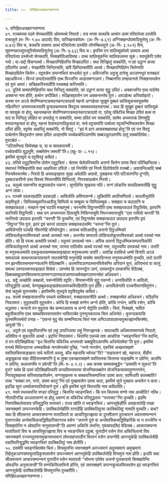 ```yaml
---
title: ०५. पणिहितअच्छवग्गवण्णना

---
```

५. पणिहितअच्छवग्गवण्णना  
४१. पञ्‍चमस्स पठमे सेय्यथापीति ओपम्मत्थे निपातो। तत्र भगवा कत्थचि अत्थेन उपमं परिवारेत्वा दस्सेति वत्थसुत्ते (म॰ नि॰ १.७० आदयो) विय, पारिच्छत्तकोपम- (अ॰ नि॰ ७.६९) अग्गिक्खन्धोपमादिसुत्तेसु (अ॰ नि॰ ७.७२) विय च, कत्थचि उपमाय अत्थं परिवारेत्वा दस्सेति लोणम्बिलसुत्ते (अ॰ नि॰ ३.१०१) विय, सुवण्णकारसुत्तसूरियोपमादिसुत्तेसु (अ॰ नि॰ ७.६६) विय च। इमस्मिं पन सालिसूकोपमे उपमाय अत्थं परिवारेत्वा दस्सेन्तो सेय्यथापि, भिक्खवेतिआदिमाह। तत्थ सालिसूकन्ति सालिफलस्स सूकं। यवसूकेपि एसेव नयो। वा-सद्दो विकप्पत्थो। मिच्छापणिहितन्ति मिच्छाठपितं। यथा विज्झितुं सक्‍कोति, न एवं उद्धग्गं कत्वा ठपितन्ति अत्थो। भेच्छतीति भिन्दिस्सति, छविं छिन्दिस्सतीति अत्थो। मिच्छापणिहितेन चित्तेनाति मिच्छाठपितेन चित्तेन। वट्टवसेन उप्पन्‍नचित्तं सन्धायेतं वुत्तं। अविज्‍जन्ति अट्ठसु ठानेसु अञ्‍ञाणभूतं घनबहलं महाअविज्‍जं। विज्‍जं उप्पादेस्सतीति एत्थ विज्‍जन्ति अरहत्तमग्गञाणं। निब्बानन्ति तण्हावानतो निक्खन्तभावेन एवं वुत्तं अमतं। सच्छिकरिस्सतीति पच्‍चक्खं करिस्सति।  
४२. दुतिये सम्मापणिहितन्ति यथा भिन्दितुं सक्‍कोति, एवं उद्धग्गं कत्वा सुट्ठु ठपितं। अक्‍कन्तन्ति एत्थ पादेनेव अक्‍कन्तं नाम होति, हत्थेन उप्पीळितं। रुळ्हिसद्दवसेन पन अक्‍कन्तन्तेव वुत्तं। अयञ्हेत्थ अरियवोहारो। कस्मा पन अञ्‍ञे सेपण्णिकण्टकमदनकण्टकादयो महन्ते अग्गहेत्वा सुखुमं दुब्बलं सालिसूकयवसूकमेव गहितन्ति? अप्पमत्तकस्सापि कुसलकम्मस्स विवट्टाय समत्थभावदस्सनत्थं। यथा हि सुखुमं दुब्बलं सालिसूकं वा यवसूकं वा होतु, महन्तमहन्ता सेपण्णिकण्टकमदनकण्टकादयो वा, एतेसु यंकिञ्‍चि मिच्छा ठपितं हत्थं वा पादं वा भिन्दितुं लोहितं वा उप्पादेतुं न सक्‍कोति, सम्मा ठपितं पन सक्‍कोति, एवमेव अप्पमत्तकं तिणमुट्ठि मत्तदानकुसलं वा होतु, महन्तं वेलामदानादिकुसलं वा, सचे वट्टसम्पत्तिं पत्थेत्वा वट्टसन्‍निस्सितवसेन मिच्छा ठपितं होति, वट्टमेव आहरितुं सक्‍कोति, नो विवट्टं। ‘‘इदं मे दानं आसवक्खयावहं होतू’’ति एवं पन विवट्टं पत्थेन्तेन विवट्टवसेन सम्मा ठपितं अरहत्तम्पि पच्‍चेकबोधिञाणम्पि सब्बञ्‍ञुतञाणम्पि दातुं सक्‍कोतियेव। वुत्तञ्हेतं –  
‘‘पटिसम्भिदा विमोक्खा च, या च सावकपारमी।  
पच्‍चेकबोधि बुद्धभूमि, सब्बमेतेन लब्भती’’ति॥ (खु॰ पा॰ ८.१५)।  
इमस्मिं सुत्तद्वये च वट्टविवट्टं कथितं।  
४३. ततिये पदुट्ठचित्तन्ति दोसेन पदुट्ठचित्तं। चेतसा चेतोपरिच्‍चाति अत्तनो चित्तेन तस्स चित्तं परिच्छिन्दित्वा। यथाभतं निक्खित्तोति यथा आहरित्वा ठपितो। एवं निरयेति एवं निरये ठितोयेवाति वत्तब्बो। अपायन्तिआदि सब्बं निरयवेवचनमेव। निरयो हि अयसङ्खाता सुखा अपेतोति अपायो, दुक्खस्स गति पटिसरणन्ति दुग्गति, दुक्‍कटकारिनो एत्थ विवसा निपतन्तीति विनिपातो, निरस्सादत्थेन निरयो।  
४४. चतुत्थे पसन्‍नन्ति सद्धापसादेन पसन्‍नं। सुगतिन्ति सुखस्स गतिं। सग्गं लोकन्ति रूपादिसम्पत्तीहि सुट्ठु अग्गं लोकं।  
४५. पञ्‍चमे उदकरहदोति उदकदहो। आविलोति अविप्पसन्‍नो। लुळितोति अपरिसण्ठितो। कललीभूतोति कद्दमीभूतो। सिप्पिसम्बुकन्तिआदीसु सिप्पियो च सम्बुका च सिप्पिसम्बुकं। सक्खरा च कठलानि च सक्खरकठलं। मच्छानं गुम्बं घटाति मच्छगुम्बं। चरन्तम्पि तिट्ठन्तम्पीति एत्थ सक्खरकठलं तिट्ठतियेव, इतरानि चरन्तिपि तिट्ठन्तिपि। यथा पन अन्तरन्तरा ठितासुपि निसिन्‍नासुपि निपज्‍जमानासुपि ‘‘एता गावियो चरन्ती’’ति चरन्तियो उपादाय इतरापि ‘‘चरन्ती’’ति वुच्‍चन्ति, एवं तिट्ठन्तमेव सक्खरकठलं उपादाय इतरम्पि द्वयं ‘‘तिट्ठन्त’’न्ति वुत्तं, इतरं द्वयं चरन्तं उपादाय सक्खरकठलम्पि ‘‘चरन्त’’न्ति वुत्तं।  
आविलेनाति पञ्‍चहि नीवरणेहि परियोनद्धेन। अत्तत्थं वातिआदीसु अत्तनो दिट्ठधम्मिको लोकियलोकुत्तरमिस्सको अत्थो अत्तत्थो नाम। अत्तनोव सम्पराये लोकियलोकुत्तरमिस्सको अत्थो परत्थो नाम होति। सो हि परत्थ अत्थोति परत्थो। तदुभयं उभयत्थो नाम। अपिच अत्तनो दिट्ठधम्मिकसम्परायिकोपि लोकियलोकुत्तरो अत्थो अत्तत्थो नाम, परस्स तादिसोव अत्थो परत्थो नाम, तदुभयम्पि उभयत्थो नाम। उत्तरिं वा मनुस्सधम्माति दसकुसलकम्मपथसङ्खाता मनुस्सधम्मा उत्तरिं। अयञ्हि दसविधो धम्मो विनापि अञ्‍ञं समादापकं सत्थन्तरकप्पावसाने जातसंवेगेहि मनुस्सेहि सयमेव समादिन्‍नत्ता मनुस्सधम्मोति वुच्‍चति, ततो उत्तरिं पन झानविपस्सनामग्गफलानि वेदितब्बानि। अलमरियञाणदस्सनविसेसन्ति अरियानं युत्तं, अरियभावं वा कातुं समत्थं ञाणदस्सनसङ्खातं विसेसं। ञाणमेव हि जाननट्ठेन ञाणं, दस्सनट्ठेन दस्सनन्ति वेदितब्बं, दिब्बचक्खुञाणविपस्सनाञाणमग्गञाणफलञाणपच्‍चवेक्खणञाणानमेतं अधिवचनं।  
४६. छट्ठे अच्छोति अबहलो, पसन्‍नोतिपि वट्टति। विप्पसन्‍नोति सुट्ठु पसन्‍नो। अनाविलोति न आविलो, परिसुद्धोति अत्थो, फेणपुब्बुळसङ्खसेवालपणकविरहितोति वुत्तं होति। अनाविलेनाति पञ्‍चनीवरणविमुत्तेन। सेसं चतुत्थे वुत्तनयमेव। इमस्मिम्पि सुत्तद्वये वट्टविवट्टमेव कथितं।  
४७. सत्तमे रुक्खजातानन्ति पच्‍चत्ते सामिवचनं, रुक्खजातानीति अत्थो। रुक्खानमेतं अधिवचनं। यदिदन्ति निपातमत्तं। मुदुतायाति मुदुभावेन। कोचि हि रुक्खो वण्णेन अग्गो होति, कोचि गन्धेन, कोचि रसेन, कोचि थद्धताय। फन्दनो पन मुदुताय चेव कम्मञ्‍ञताय च अग्गो सेट्ठोति दस्सेति। चित्तं, भिक्खवे, भावितं बहुलीकतन्ति एत्थ समथविपस्सनावसेन भावितञ्‍चेव पुनप्पुनकतञ्‍च चित्तं अधिप्पेतं। कुरुन्दकवासि फुस्समित्तत्थेरो पनाह – ‘‘एकन्तं मुदु चेव कम्मनियञ्‍च चित्तं नाम अभिञ्‍ञापादकचतुत्थज्झानचित्तमेव, आवुसो’’ति।  
४८. अट्ठमे एवं लहुपरिवत्तन्ति एवं लहुं उप्पज्‍जित्वा लहुं निरुज्झनकं। यावञ्‍चाति अधिमत्तपमाणत्थे निपातो, अतिविय न सुकराति अत्थो। इदन्ति निपातमत्तं। चित्तन्ति एकच्‍चे ताव आचरिया ‘‘भवङ्गचित्त’’न्ति वदन्ति, तं पन पटिक्खिपित्वा ‘‘इध चित्तन्ति यंकिञ्‍चि अन्तमसो चक्खुविञ्‍ञाणम्पि अधिप्पेतमेवा’’ति वुत्तं। इमस्मिं पनत्थे मिलिन्दराजा धम्मकथिकं नागसेनत्थेरं पुच्छि, ‘‘भन्ते नागसेन, एकस्मिं अच्छराक्खणे पवत्तितचित्तसङ्खारा सचे रूपिनो अस्सु, कीव महारासि भवेय्या’’ति? ‘‘वाहसतानं खो, महाराज, वीहीनं अड्ढचूळञ्‍च वाहा वीहिसत्तम्बणानि द्वे च तुम्बा एकच्छराक्खणे पवत्तितस्स चित्तस्स सङ्खम्पि न उपेन्ति, कलम्पि न उपेन्ति, कलभागम्पि न उपेन्ती’’ति (मि॰ प॰ ४.१.२)। अथ कस्मा सम्मासम्बुद्धेन ‘‘उपमापि न सुकरा’’ति वुत्तं? यथेव हि उपमं पटिक्खिपित्वापि कप्पदीघभावस्स योजनिकपब्बतेन योजनिकसासपपुण्णनगरेन, निरयदुक्खस्स सत्तिसताहतोपमेन, सग्गसुखस्स च चक्‍कवत्तिसम्पत्तिया उपमा कता, एवमिधापि कातब्बाति? तत्थ ‘‘सक्‍का पन, भन्ते, उपमा कातु’’न्ति एवं पुच्छावसेन उपमा कता, इमस्मिं सुत्ते पुच्छाय अभावेन न कता। इदञ्हि सुत्तं धम्मदेसनापरियोसाने वुत्तं। इति इमस्मिं सुत्ते चित्तरासि नाम कथितोति।  
४९. नवमे पभस्सरन्ति पण्डरं परिसुद्धं। चित्तन्ति भवङ्गचित्तं। किं पन चित्तस्स वण्णो नाम अत्थीति? नत्थि। नीलादीनञ्हि अञ्‍ञतरवण्णं वा होतु अवण्णं वा यंकिञ्‍चि परिसुद्धताय ‘‘पभस्सर’’न्ति वुच्‍चति। इदम्पि निरुपक्‍किलेसताय परिसुद्धन्ति पभस्सरं। तञ्‍च खोति तं भवङ्गचित्तं। आगन्तुकेहीति असहजातेहि पच्छा जवनक्खणे उप्पज्‍जनकेहि। उपक्‍किलेसेहीति रागादीहि उपक्‍किलिट्ठत्ता उपक्‍किलिट्ठं नामाति वुच्‍चति। कथं? यथा हि सीलवन्ता आचारसम्पन्‍ना मातापितरो वा आचरियुपज्झाया वा दुस्सीलानं दुराचारानं अवत्तसम्पन्‍नानं पुत्तानञ्‍चेव अन्तेवासिकसद्धिविहारिकानञ्‍च वसेन ‘‘अत्तनो पुत्ते वा अन्तेवासिकसद्धिविहारिके वा न तज्‍जेन्ति न सिक्खापेन्ति न ओवदन्ति नानुसासन्ती’’ति अवण्णं अकित्तिं लभन्ति, एवंसम्पदमिदं वेदितब्बं। आचारसम्पन्‍ना मातापितरो विय च आचरियुपज्झाया विय च भवङ्गचित्तं दट्ठब्बं, पुत्तादीनं वसेन तेसं अकित्तिलाभो विय जवनक्खणे रज्‍जनदुस्सनमुय्हनसभावानं लोभसहगतादीनं चित्तानं वसेन उप्पन्‍नेहि आगन्तुकेहि उपक्‍किलेसेहि पकतिपरिसुद्धम्पि भवङ्गचित्तं उपक्‍किलिट्ठं नाम होतीति।  
५०. दसमेपि भवङ्गचित्तमेव चित्तं। विप्पमुत्तन्ति जवनक्खणे अरज्‍जमानं अदुस्समानं अमुय्हमानं तिहेतुकञाणसम्पयुत्तादिकुसलवसेन उप्पज्‍जमानं आगन्तुकेहि उपक्‍किलेसेहि विप्पमुत्तं नाम होति। इधापि यथा सीलवन्तानं आचारसम्पन्‍नानं पुत्तादीनं वसेन मातादयो ‘‘सोभना एतेयेव अत्तनो पुत्तकादयो सिक्खापेन्ति ओवदन्ति अनुसासन्ती’’ति वण्णकित्तिलाभिनो होन्ति, एवं जवनक्खणे उप्पन्‍नकुसलचित्तवसेन इदं भवङ्गचित्तं आगन्तुकेहि उपक्‍किलेसेहि विप्पमुत्तन्ति वुच्‍चतीति।  
पणिहितअच्छवग्गवण्णना।  
